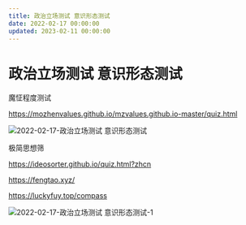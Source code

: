 ```yaml
---
title: 政治立场测试 意识形态测试
date: 2022-02-17 00:00:00
updated: 2023-02-11 00:00:00
---
```


# 政治立场测试 意识形态测试

魔怔程度测试

​https://mozhenvalues.github.io/mzvalues.github.io-master/quiz.html

![2022-02-17-政治立场测试 意识形态测试](assets/2022-02-17-政治立场测试%20意识形态测试.jpeg)

极简思想筛

https://ideosorter.github.io/quiz.html?zhcn

https://fengtao.xyz/

https://luckyfuy.top/compass

![2022-02-17-政治立场测试 意识形态测试-1](assets/2022-02-17-政治立场测试%20意识形态测试-1.jpeg)

